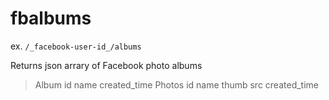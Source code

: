 # fbalbums

ex. `/_facebook-user-id_/albums`

Returns json arrary of Facebook photo albums
> Album
>   id
>   name
>   created_time
>   Photos
>     id
>     name
>     thumb
>     src
>     created_time
